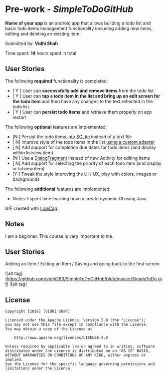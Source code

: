 # Pre-work - *SimpleToDoGitHub*

**Name of your app** is an android app that allows building a todo list and basic todo items management functionality including adding new items, editing and deleting an existing item.

Submitted by: **Vidhi Shah**

Time spent: **14** hours spent in total

## User Stories

The following **required** functionality is completed:

* [ Y ] User can **successfully add and remove items** from the todo list
* [ Y ] User can **tap a todo item in the list and bring up an edit screen for the todo item** and then have any changes to the text reflected in the todo list.
* [ Y ] User can **persist todo items** and retrieve them properly on app restart

The following **optional** features are implemented:

* [N ] Persist the todo items [into SQLite](http://guides.codepath.com/android/Persisting-Data-to-the-Device#sqlite) instead of a text file
* [ N] Improve style of the todo items in the list [using a custom adapter](http://guides.codepath.com/android/Using-an-ArrayAdapter-with-ListView)
* [ N] Add support for completion due dates for todo items (and display within listview item)
* [N ] Use a [DialogFragment](http://guides.codepath.com/android/Using-DialogFragment) instead of new Activity for editing items
* [ N] Add support for selecting the priority of each todo item (and display in listview item)
* [Y ] Tweak the style improving the UI / UX, play with colors, images or backgrounds

The following **additional** features are implemented:

* Notes: I spent time learning how to create dynamic UI using Java


GIF created with [LiceCap](http://www.cockos.com/licecap/).

## Notes

I am a beginner. This course is very important to me. 

## User Stories 

Adding an Item / Editing an Item / Saving and going back to the first screen

![alt tag] (https://github.com/vidhi283/SimpleToDoGitHub/blob/master/SimpleToDo.gif)
![alt tag] 

## License

    Copyright [2016] [Vidhi Shah]

    Licensed under the Apache License, Version 2.0 (the "License");
    you may not use this file except in compliance with the License.
    You may obtain a copy of the License at

        http://www.apache.org/licenses/LICENSE-2.0

    Unless required by applicable law or agreed to in writing, software
    distributed under the License is distributed on an "AS IS" BASIS,
    WITHOUT WARRANTIES OR CONDITIONS OF ANY KIND, either express or implied.
    See the License for the specific language governing permissions and
    limitations under the License.

